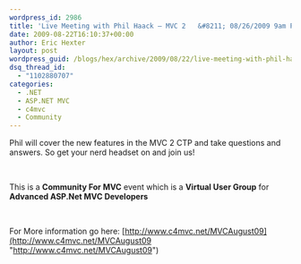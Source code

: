 ```yaml
---
wordpress_id: 2986
title: 'Live Meeting with Phil Haack – MVC 2   &#8211; 08/26/2009 9am PST – 10 am PST ( 12pm-1pm EST)'
date: 2009-08-22T16:10:37+00:00
author: Eric Hexter
layout: post
wordpress_guid: /blogs/hex/archive/2009/08/22/live-meeting-with-phil-haack-mvc-2-08-26-2009-9am-pst-10-am-pst-12pm-1pm-est.aspx
dsq_thread_id:
  - "1102880707"
categories:
  - .NET
  - ASP.NET MVC
  - c4mvc
  - Community
---
```

Phil will cover the new features in the MVC 2 CTP and take questions and answers. So get your nerd headset on and join us!

&#160;

This is a **Community For MVC** event which is a **Virtual User Group** for **Advanced ASP.Net MVC Developers**

&#160;

For More information go here: [http://www.c4mvc.net/MVCAugust09](http://www.c4mvc.net/MVCAugust09 "http://www.c4mvc.net/MVCAugust09")